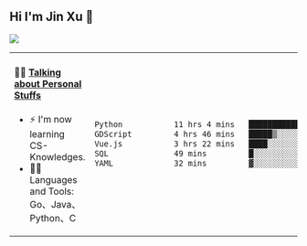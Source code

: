 
## Hi I'm Jin Xu 👋
![](https://komarev.com/ghpvc/?username=jiayouxujin&color=brightgreen&label=PROFILE+VIEWS)



<table align="center">
<tr>
<td valign="top" width="60%">

#### 🏋️‍♀️ <a href="https://github.com/jiayouxujin" target="_blank">Talking about Personal Stuffs</a>
<!-- recent_releases starts -->

- ⚡  I'm now learning CS-Knowledges.  
- 🏊‍♂️ Languages and Tools: Go、Java、Python、C
<!-- recent_releases ends -->
</td>
<td>
 
<!--START_SECTION:waka-->

```txt
Python           11 hrs 4 mins   ████████████▓░░░░░░░░░░░░   50.91 %
GDScript         4 hrs 46 mins   █████▒░░░░░░░░░░░░░░░░░░░   21.96 %
Vue.js           3 hrs 22 mins   ████░░░░░░░░░░░░░░░░░░░░░   15.53 %
SQL              49 mins         █░░░░░░░░░░░░░░░░░░░░░░░░   03.77 %
YAML             32 mins         ▓░░░░░░░░░░░░░░░░░░░░░░░░   02.51 %
```

<!--END_SECTION:waka-->
 
</td>
</tr>
</table>





